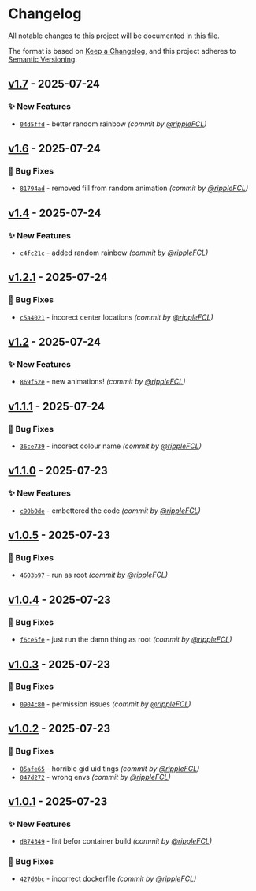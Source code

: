 # Changelog
All notable changes to this project will be documented in this file.

The format is based on [Keep a Changelog](https://keepachangelog.com/en/1.0.0/),
and this project adheres to [Semantic Versioning](https://semver.org/spec/v2.0.0.html).

## [v1.7] - 2025-07-24
### :sparkles: New Features
- [`04d5ffd`](https://github.com/rippleFCL/mqttsensehat/commit/04d5ffd1ce44d0b9d2e3e02a7450fcd1bfe55111) - better random rainbow *(commit by [@rippleFCL](https://github.com/rippleFCL))*


## [v1.6] - 2025-07-24
### :bug: Bug Fixes
- [`81794ad`](https://github.com/rippleFCL/mqttsensehat/commit/81794ad9390e565516ae41c0702ad95d42c3e9da) - removed fill from random animation *(commit by [@rippleFCL](https://github.com/rippleFCL))*


## [v1.4] - 2025-07-24
### :sparkles: New Features
- [`c4fc21c`](https://github.com/rippleFCL/mqttsensehat/commit/c4fc21c63313cf10aab02dd806213dd4f9ba36b3) - added random rainbow *(commit by [@rippleFCL](https://github.com/rippleFCL))*


## [v1.2.1] - 2025-07-24
### :bug: Bug Fixes
- [`c5a4021`](https://github.com/rippleFCL/mqttsensehat/commit/c5a40214e1d0efe92b9b96acafac4aac1ecccb6a) - incorect center locations *(commit by [@rippleFCL](https://github.com/rippleFCL))*


## [v1.2] - 2025-07-24
### :sparkles: New Features
- [`869f52e`](https://github.com/rippleFCL/mqttsensehat/commit/869f52eae074baef97c4d40937f10c9ca9e48b98) - new animations! *(commit by [@rippleFCL](https://github.com/rippleFCL))*


## [v1.1.1] - 2025-07-24
### :bug: Bug Fixes
- [`36ce739`](https://github.com/rippleFCL/mqttsensehat/commit/36ce73932dd159de18fb5168fd445f8be78d62c1) - incorect colour name *(commit by [@rippleFCL](https://github.com/rippleFCL))*


## [v1.1.0] - 2025-07-23
### :sparkles: New Features
- [`c90b0de`](https://github.com/rippleFCL/mqttsensehat/commit/c90b0de222747a735dc04124e383108276788a9b) - embettered the code *(commit by [@rippleFCL](https://github.com/rippleFCL))*


## [v1.0.5] - 2025-07-23
### :bug: Bug Fixes
- [`4603b97`](https://github.com/rippleFCL/mqttsensehat/commit/4603b97b49d5dd645b07ee909535a90aa9cb810c) - run as root *(commit by [@rippleFCL](https://github.com/rippleFCL))*


## [v1.0.4] - 2025-07-23
### :bug: Bug Fixes
- [`f6ce5fe`](https://github.com/rippleFCL/mqttsensehat/commit/f6ce5fe7165aaeff8735dbe1c99dd9335b847190) - just run the damn thing as root *(commit by [@rippleFCL](https://github.com/rippleFCL))*


## [v1.0.3] - 2025-07-23
### :bug: Bug Fixes
- [`0904c80`](https://github.com/rippleFCL/mqttsensehat/commit/0904c802c5a2b0d94f13992a0fe2e09f472e1518) - permission issues *(commit by [@rippleFCL](https://github.com/rippleFCL))*


## [v1.0.2] - 2025-07-23
### :bug: Bug Fixes
- [`85afe65`](https://github.com/rippleFCL/mqttsensehat/commit/85afe6589e53de075eb4e3cf9e4ce3f00cc85be6) - horrible gid uid tings *(commit by [@rippleFCL](https://github.com/rippleFCL))*
- [`047d272`](https://github.com/rippleFCL/mqttsensehat/commit/047d272d8f70b3f163b440680c4b5d08f2d01467) - wrong envs *(commit by [@rippleFCL](https://github.com/rippleFCL))*


## [v1.0.1] - 2025-07-23
### :sparkles: New Features
- [`d874349`](https://github.com/rippleFCL/mqttsensehat/commit/d87434930d0f36def5b8ec67382f7011738c0621) - lint befor container build *(commit by [@rippleFCL](https://github.com/rippleFCL))*

### :bug: Bug Fixes
- [`427d6bc`](https://github.com/rippleFCL/mqttsensehat/commit/427d6bc16dfbe1a0de680c5779c62df4412a0abe) - incorrect dockerfile *(commit by [@rippleFCL](https://github.com/rippleFCL))*

[v1.0.1]: https://github.com/rippleFCL/mqttsensehat/compare/v1.0.0...v1.0.1
[v1.0.2]: https://github.com/rippleFCL/mqttsensehat/compare/v1.0.1...v1.0.2
[v1.0.3]: https://github.com/rippleFCL/mqttsensehat/compare/v1.0.2...v1.0.3
[v1.0.4]: https://github.com/rippleFCL/mqttsensehat/compare/v1.0.3...v1.0.4
[v1.0.5]: https://github.com/rippleFCL/mqttsensehat/compare/v1.0.4...v1.0.5
[v1.1.0]: https://github.com/rippleFCL/mqttsensehat/compare/v1.0.5...v1.1.0
[v1.1.1]: https://github.com/rippleFCL/mqttsensehat/compare/v1.1.0...v1.1.1
[v1.2]: https://github.com/rippleFCL/mqttsensehat/compare/v1.1.1...v1.2
[v1.2.1]: https://github.com/rippleFCL/mqttsensehat/compare/v1.2...v1.2.1
[v1.4]: https://github.com/rippleFCL/mqttsensehat/compare/v1.3...v1.4
[v1.6]: https://github.com/rippleFCL/mqttsensehat/compare/v1.5...v1.6
[v1.7]: https://github.com/rippleFCL/mqttsensehat/compare/v1.6...v1.7
